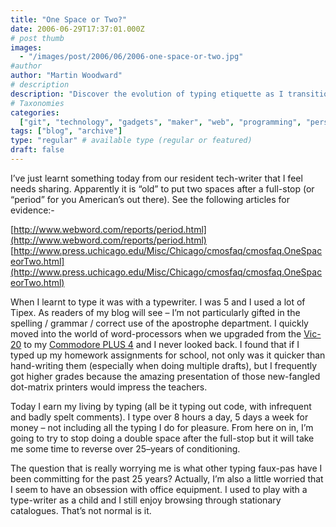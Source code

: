 ```yaml
---
title: "One Space or Two?"
date: 2006-06-29T17:37:01.000Z
# post thumb
images:
  - "/images/post/2006/06/2006-one-space-or-two.jpg"
#author
author: "Martin Woodward"
# description
description: "Discover the evolution of typing etiquette as I transition from double spaces to a modern single space after full stops."
# Taxonomies
categories:
  ["git", "technology", "gadgets", "maker", "web", "programming", "personal"]
tags: ["blog", "archive"]
type: "regular" # available type (regular or featured)
draft: false
---
```


I’ve just learnt something today from our resident tech-writer that I feel needs sharing. Apparently it is “old” to put two spaces after a full-stop (or “period” for you American’s out there). See the following articles for evidence:-

[http://www.webword.com/reports/period.html](http://www.webword.com/reports/period.html)
[http://www.press.uchicago.edu/Misc/Chicago/cmosfaq/cmosfaq.OneSpaceorTwo.html](http://www.press.uchicago.edu/Misc/Chicago/cmosfaq/cmosfaq.OneSpaceorTwo.html)

When I learnt to type it was with a typewriter. I was 5 and I used a lot of Tipex. As readers of my blog will see – I’m not particularly gifted in the spelling / grammar / correct use of the apostrophe department. I quickly moved into the world of word-processors when we upgraded from the [Vic-20](http://www.vintage-computer.com/vic20.shtml) to my [Commodore PLUS 4](http://www.vintage-computer.com/commodoreplus4.shtml) and I never looked back. I found that if I typed up my homework assignments for school, not only was it quicker than hand-writing them (especially when doing multiple drafts), but I frequently got higher grades because the amazing presentation of those new-fangled dot-matrix printers would impress the teachers.

Today I earn my living by typing (all be it typing out code, with infrequent and badly spelt comments). I type over 8 hours a day, 5 days a week for money – not including all the typing I do for pleasure. From here on in, I’m going to try to stop doing a double space after the full-stop but it will take me some time to reverse over 25–years of conditioning.

The question that is really worrying me is what other typing faux-pas have I been committing for the past 25 years? Actually, I’m also a little worried that I seem to have an obsession with office equipment. I used to play with a type-writer as a child and I still enjoy browsing through stationary catalogues. That’s not normal is it.

